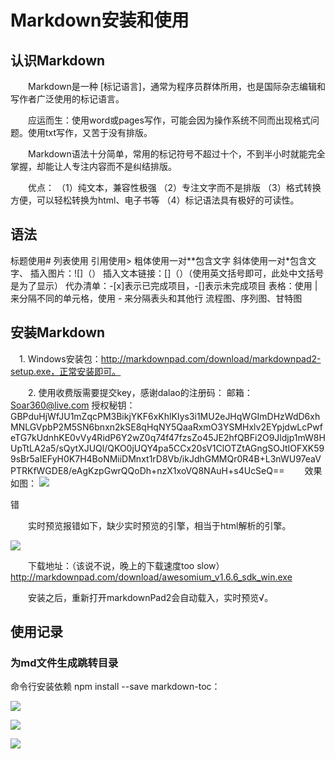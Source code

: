 # Markdown安装和使用 #
## 认识Markdown ##
  Markdown是一种 [标记语言]，通常为程序员群体所用，也是国际杂志编辑和写作者广泛使用的标记语言。

  应运而生：使用word或pages写作，可能会因为操作系统不同而出现格式问题。使用txt写作，又苦于没有排版。

  Markdown语法十分简单，常用的标记符号不超过十个，不到半小时就能完全掌握，却能让人专注内容而不是纠结排版。

  优点：
（1）纯文本，兼容性极强
（2）专注文字而不是排版
（3）格式转换方便，可以轻松转换为html、电子书等
（4）标记语法具有极好的可读性。

## 语法 ##
标题使用#
列表使用
引用使用>
粗体使用一对**包含文字
斜体使用一对*包含文字、
插入图片：![]（）
插入文本链接：[]（）（使用英文括号即可，此处中文括号是为了显示）
代办清单：-[x]表示已完成项目，-[]表示未完成项目
表格：使用 | 来分隔不同的单元格，使用 - 来分隔表头和其他行
流程图、序列图、甘特图
## 安装Markdown ##
 1. Windows安装包：http://markdownpad.com/download/markdownpad2-setup.exe，正常安装即可。

  2. 使用收费版需要提交key，感谢dalao的注册码：
邮箱：Soar360@live.com
授权秘钥：
GBPduHjWfJU1mZqcPM3BikjYKF6xKhlKIys3i1MU2eJHqWGImDHzWdD6xhMNLGVpbP2M5SN6bnxn2kSE8qHqNY5QaaRxmO3YSMHxlv2EYpjdwLcPwfeTG7kUdnhKE0vVy4RidP6Y2wZ0q74f47fzsZo45JE2hfQBFi2O9Jldjp1mW8HUpTtLA2a5/sQytXJUQl/QKO0jUQY4pa5CCx20sV1ClOTZtAGngSOJtIOFXK599sBr5aIEFyH0K7H4BoNMiiDMnxt1rD8Vb/ikJdhGMMQr0R4B+L3nWU97eaVPTRKfWGDE8/eAgKzpGwrQQoDh+nzX1xoVQ8NAuH+s4UcSeQ==
  效果如图：
![](https://img-blog.csdnimg.cn/20210302113749834.png?x-oss-process=image/watermark,type_ZmFuZ3poZW5naGVpdGk,shadow_10,text_aHR0cHM6Ly9ibG9nLmNzZG4ubmV0L3NvbGRpX2Vy,size_16,color_FFFFFF,t_70)

错

  实时预览报错如下，缺少实时预览的引擎，相当于html解析的引擎。

![](https://img-blog.csdnimg.cn/20210302205047754.png)

  下载地址：（该说不说，晚上的下载速度too slow）
http://markdownpad.com/download/awesomium_v1.6.6_sdk_win.exe

  安装之后，重新打开markdownPad2会自动载入，实时预览√。

## 使用记录 ##
### 为md文件生成跳转目录 ###
命令行安装依赖 npm install --save markdown-toc：

![](https://img-blog.csdnimg.cn/20210304082719829.png?x-oss-process=image/watermark,type_ZmFuZ3poZW5naGVpdGk,shadow_10,text_aHR0cHM6Ly9ibG9nLmNzZG4ubmV0L3NvbGRpX2Vy,size_16,color_FFFFFF,t_70)

![](https://img-blog.csdnimg.cn/20210304082805667.png)

![](https://img-blog.csdnimg.cn/20210304082834201.png?x-oss-process=image/watermark,type_ZmFuZ3poZW5naGVpdGk,shadow_10,text_aHR0cHM6Ly9ibG9nLmNzZG4ubmV0L3NvbGRpX2Vy,size_16,color_FFFFFF,t_70)